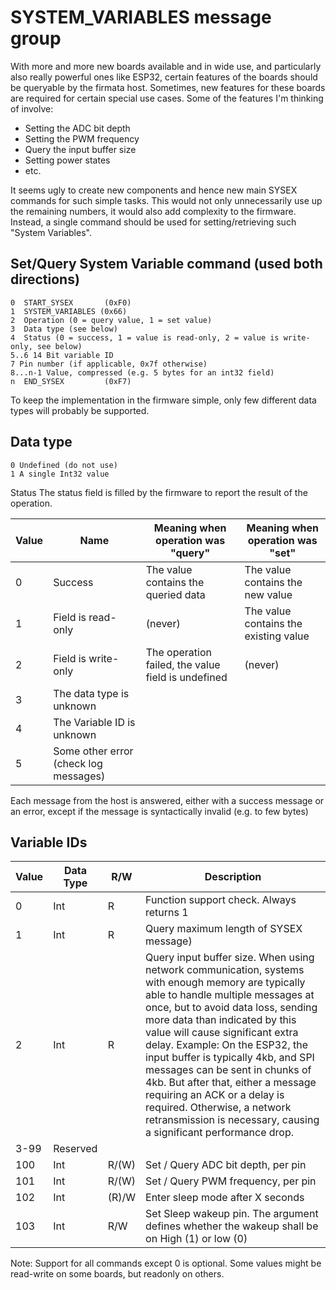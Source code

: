 # SYSTEM_VARIABLES message group

With more and more new boards available and in wide use, and particularly also really powerful ones like ESP32, certain features of the boards should be queryable by the firmata host. Sometimes, new features for these boards are required for certain special use cases. Some of the features I'm thinking of involve:

- Setting the ADC bit depth
- Setting the PWM frequency
- Query the input buffer size
- Setting power states
- etc.

It seems ugly to create new components and hence new main SYSEX commands for such simple tasks. This would not only unnecessarily use up the remaining numbers, it would also add complexity to the firmware. Instead, a single command should be used for setting/retrieving such "System Variables". 

Set/Query System Variable command (used both directions)
----
```
0  START_SYSEX       (0xF0)
1  SYSTEM_VARIABLES (0x66)
2  Operation (0 = query value, 1 = set value)
3  Data type (see below)
4  Status (0 = success, 1 = value is read-only, 2 = value is write-only, see below)
5..6 14 Bit variable ID
7 Pin number (if applicable, 0x7f otherwise)
8...n-1 Value, compressed (e.g. 5 bytes for an int32 field)
n  END_SYSEX         (0xF7)
```
To keep the implementation in the firmware simple, only few different data types will probably be supported.


Data type
----
```
0 Undefined (do not use)
1 A single Int32 value
```

Status
The status field is filled by the firmware to report the result of the operation. 

| Value | Name  | Meaning when operation was "query" | Meaning when operation was "set"
| ------------- | ------------- | --- | --- |
| 0 | Success | The value contains the queried data | The value contains the new value
| 1 | Field is read-only | (never) | The value contains the existing value
| 2 | Field is write-only | The operation failed, the value field is undefined | (never)
| 3 | The data type is unknown |  |  |
| 4 | The Variable ID is unknown | | |
| 5 | Some other error (check log messages) | | |

Each message from the host is answered, either with a success message or an error, except if the message is syntactically invalid (e.g. to few bytes)

Variable IDs
----
| Value | Data Type | R/W | Description |
| ---- |----|----|----|
| 0 | Int | R | Function support check. Always returns 1 |
| 1 | Int | R | Query maximum length of SYSEX message)|
| 2 | Int | R | Query input buffer size. When using network communication, systems with enough memory are typically able to handle multiple messages at once, but to avoid data loss, sending more data than indicated by this value will cause significant extra delay. Example: On the ESP32, the input buffer is typically 4kb, and SPI messages can be sent in chunks of 4kb. But after that, either a message requiring an ACK or a delay is required. Otherwise, a network retransmission is necessary, causing a significant performance drop.
| 3-99 | Reserved | |
| 100 | Int | R/(W) | Set / Query ADC bit depth, per pin|
| 101 | Int | R/(W) | Set / Query PWM frequency, per pin|
| 102 | Int | (R)/W | Enter sleep mode after X seconds|
| 103 | Int | R/W | Set Sleep wakeup pin. The argument defines whether the wakeup shall be on High (1) or low (0)|

Note: Support for all commands except 0 is optional. Some values might be read-write on some boards, but readonly on others. 

